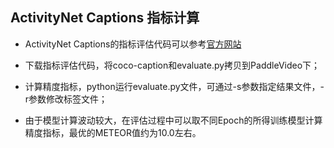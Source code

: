 ## ActivityNet Captions 指标计算

- ActivityNet Captions的指标评估代码可以参考[官方网站](https://github.com/ranjaykrishna/densevid_eval)

- 下载指标评估代码，将coco-caption和evaluate.py拷贝到PaddleVideo下；

- 计算精度指标，python运行evaluate.py文件，可通过-s参数指定结果文件，-r参数修改标签文件；

- 由于模型计算波动较大，在评估过程中可以取不同Epoch的所得训练模型计算精度指标，最优的METEOR值约为10.0左右。

